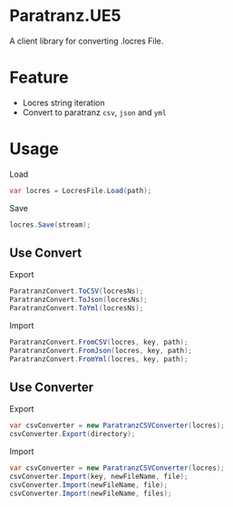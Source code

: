 # Paratranz.UE5
A client library for converting .locres File.

# Feature
- Locres string iteration
- Convert to paratranz `csv`, `json` and `yml`

# Usage

Load
```cs
var locres = LocresFile.Load(path);
```

Save
```cs
locres.Save(stream);
```

## Use Convert

Export
```cs
ParatranzConvert.ToCSV(locresNs);
ParatranzConvert.ToJson(locresNs);
ParatranzConvert.ToYml(locresNs);
```

Import
```cs
ParatranzConvert.FromCSV(locres, key, path);
ParatranzConvert.FromJson(locres, key, path);
ParatranzConvert.FromYml(locres, key, path);
```

## Use Converter

Export
```cs
var csvConverter = new ParatranzCSVConverter(locres);
csvConverter.Export(directory);
```

Import
```cs
var csvConverter = new ParatranzCSVConverter(locres);
csvConverter.Import(key, newFileName, file);
csvConverter.Import(newFileName, file);
csvConverter.Import(newFileName, files);
```
